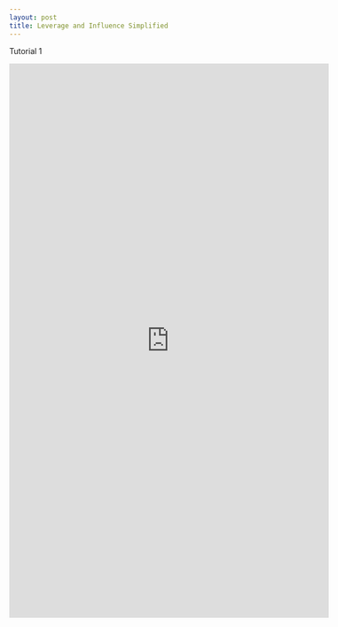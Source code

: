 ```yaml
---
layout: post
title: Leverage and Influence Simplified
---
```


Tutorial 1

<iframe style="position: absolute; width: 60%" height="1000" src= "https://omaymas.shinyapps.io/Influence_Analysis/" frameborder="0" ></iframe>

